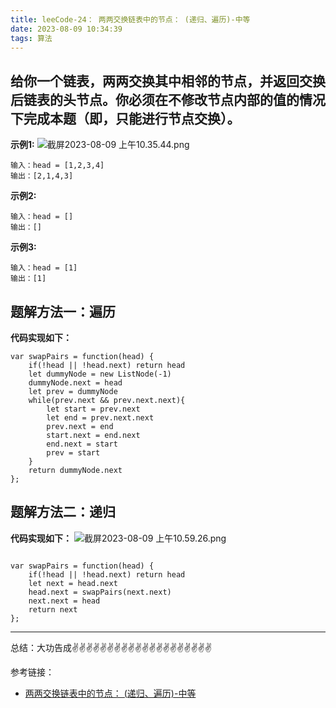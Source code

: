 ```yaml
---
title: leeCode-24： 两两交换链表中的节点： (递归、遍历)-中等
date: 2023-08-09 10:34:39
tags: 算法
---
```



<meta name="referrer" content="no-referrer"/>


## 给你一个链表，两两交换其中相邻的节点，并返回交换后链表的头节点。你必须在不修改节点内部的值的情况下完成本题（即，只能进行节点交换）。


**示例1:**
![截屏2023-08-09 上午10.35.44.png](https://upload-images.jianshu.io/upload_images/11846892-cee49a919d9843d5.png?imageMogr2/auto-orient/strip%7CimageView2/2/w/1240)
```
输入：head = [1,2,3,4]
输出：[2,1,4,3]

```

**示例2:**

```
输入：head = []
输出：[]
```

**示例3:**

```
输入：head = [1]
输出：[1]
```


## 题解方法一：遍历



**代码实现如下：**
```
var swapPairs = function(head) {
    if(!head || !head.next) return head
    let dummyNode = new ListNode(-1)
    dummyNode.next = head
    let prev = dummyNode
    while(prev.next && prev.next.next){
        let start = prev.next
        let end = prev.next.next
        prev.next = end 
        start.next = end.next
        end.next = start
        prev = start
    }
    return dummyNode.next
};

```

## 题解方法二：递归

**代码实现如下：**
![截屏2023-08-09 上午10.59.26.png](https://upload-images.jianshu.io/upload_images/11846892-5a765f394b194d11.png?imageMogr2/auto-orient/strip%7CimageView2/2/w/1240)

```

var swapPairs = function(head) {
    if(!head || !head.next) return head
    let next = head.next
    head.next = swapPairs(next.next)
    next.next = head
    return next
};
```
 ---
总结：大功告成✌️✌️✌️✌️✌️✌️✌️✌️✌️✌️✌️✌️✌️✌️✌️✌️✌️✌️✌️✌️

参考链接：
* [两两交换链表中的节点： (递归、遍历)-中等](https://leetcode.cn/problems/swap-nodes-in-pairs/submissions/)